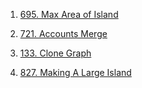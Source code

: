 
1. [695. Max Area of Island](https://leetcode.com/problems/max-area-of-island/)

1. [721. Accounts Merge](https://leetcode.com/problems/accounts-merge/)

2. [133. Clone Graph](https://leetcode.com/problems/clone-graph/)

3. [827. Making A Large Island](https://leetcode.com/problems/making-a-large-island/)


